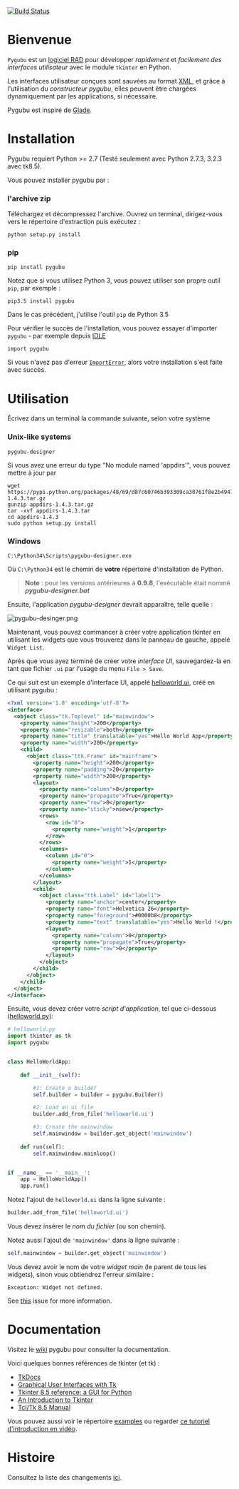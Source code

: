 [![Build Status](https://travis-ci.org/alejandroautalan/pygubu.svg?branch=master)](https://travis-ci.org/alejandroautalan/pygubu)

Bienvenue
============================================

`Pygubu` est un [logiciel RAD](https://fr.wikipedia.org/wiki/D%C3%A9veloppement_rapide_d%27applications) pour développer _rapidement_ et _facilement des interfaces utilisateur_ avec le module `tkinter` en Python.

Les interfaces utilisateur conçues sont sauvées au format [XML](https://fr.wikipedia.org/wiki/Extensible_Markup_Language), et grâce à l'utilisation du _constructeur pygubu_, elles peuvent être chargées dynamiquement par les applications, si nécessaire.

Pygubu est inspiré de [Glade](https://glade.gnome.org).

Installation
====

Pygubu requiert Python >= 2.7 (Testé seulement avec Python 2.7.3, 3.2.3 avec tk8.5).

Vous pouvez installer pygubu par :

### l'archive zip

Téléchargez et décompressez l'archive. Ouvrez un terminal, dirigez-vous vers le répertoire d'extraction puis exécutez :

```
python setup.py install
```

### pip

```
pip install pygubu
```

Notez que si vous utilisez Python 3, vous pouvez utiliser son propre outil `pip`, par exemple :

    pip3.5 install pygubu

Dans le cas précédent, j'utilise l'outil `pip` de Python 3.5

Pour vérifier le succès de l'installation, vous pouvez essayer d'importer `pygubu` - par exemple depuis [IDLE](https://fr.wikipedia.org/wiki/IDLE_(Python))

    import pygubu
    
Si vous n'avez pas d'erreur [`ImportError`](https://docs.python.org/3.5/library/exceptions.html#ImportError), alors votre installation s'est faite avec succès.

Utilisation
=====

Écrivez dans un terminal la commande suivante, selon votre système

### Unix-like systems

```
pygubu-designer
```
Si vous avez une erreur du type "No module named 'appdirs'", vous pouvez mettre à jour par
```
wget https://pypi.python.org/packages/48/69/d87c60746b393309ca30761f8e2b49473d43450b150cb08f3c6df5c11be5/appdirs-1.4.3.tar.gz
gunzip appdirs-1.4.3.tar.gz
tar -xvf appdirs-1.4.3.tar
cd appdirs-1.4.3
sudo python setup.py install
```


### Windows

```
C:\Python34\Scripts\pygubu-designer.exe
```

Où `C:\Python34`  est le chemin de **votre** répertoire d'installation de Python.

> **Note** : pour les versions antérieures à **0.9.8**, l'exécutable était nommé _**pygubu-designer.bat**_

Ensuite, l'application _pygubu-designer_ devrait apparaître, telle quelle :

<img src="pygubu-designer.png" alt="pygubu-desinger.png">


Maintenant, vous pouvez commancer à créer votre application tkinter en utilisant les widgets que vous trouverez dans le panneau de gauche, appelé `Widget List`.

Après que vous ayez terminé de créer votre _interface UI_, sauvegardez-la en tant que fichier `.ui`  par l'usage du menu `File > Save`.

Ce qui suit est un exemple d'interface UI, appelé [helloworld.ui](examples/helloworld/helloworld.ui), créé en utilisant pygubu : 


```xml
<?xml version='1.0' encoding='utf-8'?>
<interface>
  <object class="tk.Toplevel" id="mainwindow">
    <property name="height">200</property>
    <property name="resizable">both</property>
    <property name="title" translatable="yes">Hello World App</property>
    <property name="width">200</property>
    <child>
      <object class="ttk.Frame" id="mainframe">
        <property name="height">200</property>
        <property name="padding">20</property>
        <property name="width">200</property>
        <layout>
          <property name="column">0</property>
          <property name="propagate">True</property>
          <property name="row">0</property>
          <property name="sticky">nsew</property>
          <rows>
            <row id="0">
              <property name="weight">1</property>
            </row>
          </rows>
          <columns>
            <column id="0">
              <property name="weight">1</property>
            </column>
          </columns>
        </layout>
        <child>
          <object class="ttk.Label" id="label1">
            <property name="anchor">center</property>
            <property name="font">Helvetica 26</property>
            <property name="foreground">#0000b8</property>
            <property name="text" translatable="yes">Hello World !</property>
            <layout>
              <property name="column">0</property>
              <property name="propagate">True</property>
              <property name="row">0</property>
            </layout>
          </object>
        </child>
      </object>
    </child>
  </object>
</interface>
```

Ensuite, vous devez créer votre _script d'application_, tel que ci-dessous ([helloworld.py](examples/helloworld/helloworld.py)):


```python
# helloworld.py
import tkinter as tk
import pygubu


class HelloWorldApp:
    
    def __init__(self):

        #1: Create a builder
        self.builder = builder = pygubu.Builder()

        #2: Load an ui file
        builder.add_from_file('helloworld.ui')

        #3: Create the mainwindow
        self.mainwindow = builder.get_object('mainwindow')
        
    def run(self):
        self.mainwindow.mainloop()


if __name__ == '__main__':
    app = HelloWorldApp()
    app.run()
```

Notez l'ajout de `helloworld.ui` dans la ligne suivante :

```python
builder.add_from_file('helloworld.ui')
```

Vous devez insérer le _nom du fichier_ (ou son chemin). 

Notez aussi l'ajout de `'mainwindow'` dans la ligne suivante : 

```python
self.mainwindow = builder.get_object('mainwindow')
```

Vous devez avoir le nom de votre _widget main_ (le parent de tous les widgets), sinon vous obtiendrez l'erreur similaire : 
    
    Exception: Widget not defined.

See [this](https://github.com/alejandroautalan/pygubu/issues/40) issue for more information.



Documentation
=============

Visitez le [wiki](https://github.com/alejandroautalan/pygubu/wiki) pygubu pour consulter la documentation.


Voici quelques bonnes références de tkinter (et tk) :

- [TkDocs](http://www.tkdocs.com)
- [Graphical User Interfaces with Tk](http://docs.python.org/3.5/library/tk.html)
- [Tkinter 8.5 reference: a GUI for Python](https://web.archive.org/web/20181211092656/http://infohost.nmt.edu/~shipman/soft/tkinter/web/index.html)
- [An Introduction to Tkinter](http://effbot.org/tkinterbook/)
- [Tcl/Tk 8.5 Manual](http://www.tcl.tk/man/tcl8.5/)


Vous pouvez aussi voir le répertoire [examples](examples) ou regarder [ce tutoriel d'introduction en vidéo](http://youtu.be/wuzV9P8geDg).


Histoire
=======

Consultez la liste des changements [ici](HISTORY.md).


